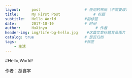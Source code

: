 ```yaml
---
layout:     post                    # 使用的布局（不需要改）
title:      My First Post               # 标题 
subtitle:   Hello World             #副标题
date:       2017-10-10              # 时间
author:     HuXinyu                      # 作者
header-img: img/life-bg-hello.jpg    #这篇文章标题背景图片
catalog: true                       # 是否归档
tags:                               #标签
    - 生活
---
```


#Hello,World!

作者：胡鑫宇
